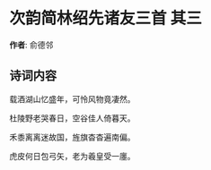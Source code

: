 # 次韵简林绍先诸友三首  其三

**作者**: 俞德邻

## 诗词内容

载酒湖山忆盛年，可怜风物竟凄然。

杜陵野老哭春日，空谷佳人倚暮天。

禾黍离离迷故国，旌旗杳杳遍南偏。

虎皮何日包弓矢，老为羲皇受一廛。

